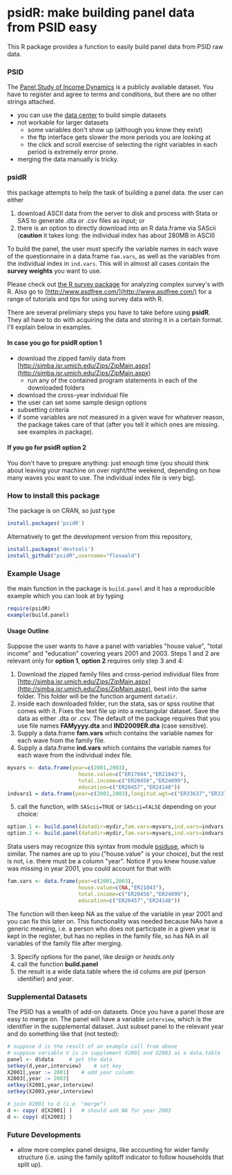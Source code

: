
# psidR: make building panel data from PSID easy

This R package provides a function to easily build panel data from PSID raw data.

### PSID

The [Panel Study of Income Dynamics](http://psidonline.isr.umich.edu/) is a publicly available dataset. You have to register and agree to terms and conditions, but there are no other strings attached. 

* you can use the [data center](http://simba.isr.umich.edu/default.aspx) to build simple datasets
* not workable for larger datasets
  * some variables don't show up (although you know they exist)
  * the ftp interface gets slower the more periods you are looking at
  * the click and scroll exercise of selecting the right variables in each period is extremely error prone. 
* merging the data manually is tricky.

### psidR

this package attempts to help the task of building a panel data. the user can either

1. download ASCII data from the server to disk and process with Stata or SAS to generate .dta or .csv files as input; or
2. there is an option to directly download into an R data.frame via SAScii (**caution** it takes long: the individual index has about 280MB in ASCII)

To build the panel, the user must specify the variable names in each wave of the questionnaire in a data.frame `fam.vars`, as well as the variables from the individual index in `ind.vars`. This will in almost all cases contain the **survey weights** you want to use. 

Please check out [the R survey package](http://cran.r-project.org/web/packages/survey/index.html) for analyzing complex survey's with R. Also go to [http://www.asdfree.com/](http://www.asdfree.com/) for a range of tutorials and tips for using survey data with R.


There are several prelimiary steps you have to take before using **psidR**. They all have to do with acquiring the data and storing it in a certain format. I'll explain below in examples.

#### In case you go for psidR option 1 

* download the zipped family data from [http://simba.isr.umich.edu/Zips/ZipMain.aspx](http://simba.isr.umich.edu/Zips/ZipMain.aspx)
  * run any of the contained program statements in each of the downloaded folders
* download the cross-year individual file
* the user can set some sample design options
* subsetting criteria
* if some variables are not measured in a given wave for whatever reason, the package takes care of that (after you tell it which ones are missing. see examples in package).

#### If you go for psidR option 2

You don't have to prepare anything: just enough time (you should think about leaving your machine on over night/the weekend, depending on how many waves you want to use. The individual index file is very big).

### How to install this package

The package is on CRAN, so just type

```r
install.packages('psidR')
```

Alternatively to get the development version from this repository,

```r
install.packages('devtools')
install_github("psidR",username="floswald")
```


### Example Usage

the main function in the package is `build.panel` and it has a reproducible example which you can look at by typing

```r
require(psidR)
example(build.panel)
```

#### Usage Outline

Suppose the user wants to have a panel with variables "house value", "total income" and "education" covering years 2001 and 2003. Steps 1 and 2 are relevant only for **option 1**, **option 2** requires only step 3 and 4:

1. Download the zipped family files and cross-period individual files from [http://simba.isr.umich.edu/Zips/ZipMain.aspx](http://simba.isr.umich.edu/Zips/ZipMain.aspx), best into the same folder. This folder will be the function argument `datadir`.
2. inside each downloaded folder, run the stata, sas or spss routine that comes with it. Fixes the text file up into a rectangular dataset. Save the data as either .dta or .csv. The default of the package requires that you use file names **FAMyyyy.dta** and **IND2009ER.dta** (case sensitive). 
3. Supply a data.frame **fam.vars** which contains the variable names for each wave from the family file.
4. Supply a data.frame **ind.vars** which contains the variable names for each wave from the individual index file.

```r
myvars <- data.frame(year=c(2001,2003),
                       house.value=c("ER17044","ER21043"),
                       total.income=c("ER20456","ER24099"),
                       education=c("ER20457","ER24148"))
indvars1 = data.frame(year=c(2001,2003),longitud.wgt=c("ER33637","ER33740"))
```

5. call the function, with `SAScii=TRUE` or `SAScii=FALSE` depending on your choice:

```r
option.1 <- build.panel(datadir=mydir,fam.vars=myvars,ind.vars=indvars,SAScii=FALSE)
option.2 <- build.panel(datadir=mydir,fam.vars=myvars,ind.vars=indvars,SAScii=TRUE)
```


Stata users may recognize this syntax from module [psiduse](http://ideas.repec.org/c/boc/bocode/s457040.html), which is similar. The names are up to you ("house.value" is your choice), but the rest is not, i.e. there must be a column "year". Notice if you knew house.value was missing in year 2001, you could account for that with 

```r
fam.vars <- data.frame(year=c(2001,2003),
                       house.value=c(NA,"ER21043"),
                       total.income=c("ER20456","ER24099"),
                       education=c("ER20457","ER24148"))
```

The function will then keep NA as the value of the variable in year 2001 and you can fix this later on. This functionality was needed because NAs have a generic meaning, i.e. a person who does not participate in a given year is kept in the register, but has no replies in the family file, so has NA in all variables of the family file after merging.

3. Specify options for the panel, like *design* or *heads.only*
4. call the function **build.panel**
5. the result is a wide data.table where the id colums are *pid* (person identifier) and *year*. 

### Supplemental Datasets

The PSID has a wealth of add-on datasets. Once you have a panel those are easy to merge on. The panel will have a variable `interview`, which is the identifier in the supplemental dataset. Just subset panel to the relevant year and do something like that (not tested):

```r
# suppose d is the result of an example call from above
# suppose variable V is in supplement X2001 and X2003 as a data.table
panel <- d$data	 	# get the data
setkey(d,year,interview) 	# set key
X2001[,year := 2001]	# add year column
X2003[,year := 2003]
setkey(X2001,year,interview)
setkey(X2003,year,interview)

# join X2001 to d (i.e. "merge")
d <- copy( d[X2001] )	# should add NA for year 2003
d <- copy( d[X2003] )
```

### Future Developments

* allow more complex panel designs, like accounting for wider family structure (i.e. using the family splitoff indicator to follow households that split up).


